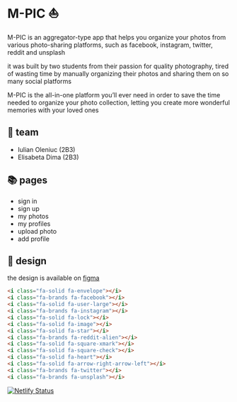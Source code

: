 # M-PIC ⛵

M-PIC is an aggregator-type app that helps you organize your photos from various photo-sharing platforms, such as facebook, instagram, twitter, reddit and unsplash

it was built by two students from their passion for quality photography, tired of wasting time by manually organizing their photos and sharing them on so many social platforms

M-PIC is the all-in-one platform you’ll ever need in order to save the time needed to organize your photo collection, letting you create more wonderful memories with your loved ones

## 🚀 team

- Iulian Oleniuc (2B3)
- Elisabeta Dima (2B3)

## 📚 pages

- sign in
- sign up
- my photos
- my profiles
- upload photo
- add profile

## 🎨 design

the design is available on [figma](https://www.figma.com/file/FPE0X6J8mfUDaEQ6Sg8xH9/web)

```html
<i class="fa-solid fa-envelope"></i>
<i class="fa-brands fa-facebook"></i>
<i class="fa-solid fa-user-large"></i>
<i class="fa-brands fa-instagram"></i>
<i class="fa-solid fa-lock"></i>
<i class="fa-solid fa-image"></i>
<i class="fa-solid fa-star"></i>
<i class="fa-brands fa-reddit-alien"></i>
<i class="fa-solid fa-square-xmark"></i>
<i class="fa-solid fa-square-check"></i>
<i class="fa-solid fa-heart"></i>
<i class="fa-solid fa-arrow-right-arrow-left"></i>
<i class="fa-brands fa-twitter"></i>
<i class="fa-brands fa-unsplash"></i>
```

[![Netlify Status](https://api.netlify.com/api/v1/badges/6360b353-ce76-4a7c-a391-939a84fa2b8f/deploy-status)](https://m-pic.netlify.app/html/sign-in.html)
